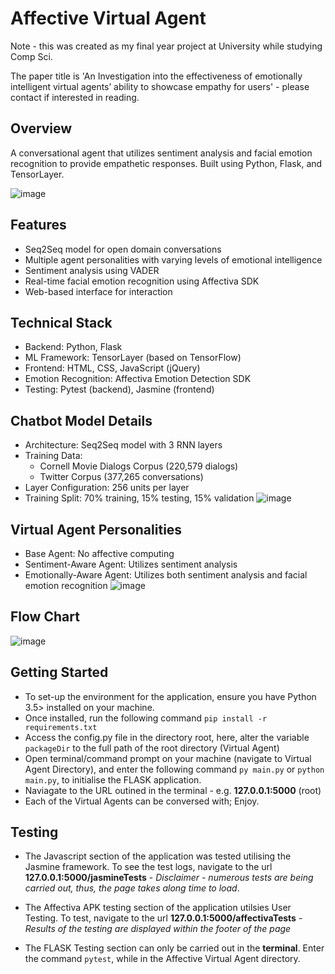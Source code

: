 # Affective Virtual Agent 

Note - this was created as my final year project at University while studying Comp Sci. 

The paper title is 'An Investigation into the effectiveness of emotionally intelligent virtual agents’ ability to showcase empathy for users' - please contact if interested in reading.

## Overview
A conversational agent that utilizes sentiment analysis and facial emotion recognition to provide empathetic responses. Built using Python, Flask, and TensorLayer.

![image](https://github.com/user-attachments/assets/51b86865-73a8-4379-abc3-e294ed8e23ae)


## Features
- Seq2Seq model for open domain conversations
- Multiple agent personalities with varying levels of emotional intelligence
- Sentiment analysis using VADER
- Real-time facial emotion recognition using Affectiva SDK
- Web-based interface for interaction

## Technical Stack
- Backend: Python, Flask
- ML Framework: TensorLayer (based on TensorFlow)
- Frontend: HTML, CSS, JavaScript (jQuery)
- Emotion Recognition: Affectiva Emotion Detection SDK
- Testing: Pytest (backend), Jasmine (frontend)

## Chatbot Model Details
- Architecture: Seq2Seq model with 3 RNN layers
- Training Data:
  - Cornell Movie Dialogs Corpus (220,579 dialogs)
  - Twitter Corpus (377,265 conversations)
- Layer Configuration: 256 units per layer
- Training Split: 70% training, 15% testing, 15% validation
![image](https://github.com/user-attachments/assets/b0c92717-64c2-4b76-9be2-9cb901b8956d)

## Virtual Agent Personalities
- Base Agent: No affective computing
- Sentiment-Aware Agent: Utilizes sentiment analysis
- Emotionally-Aware Agent: Utilizes both sentiment analysis and facial emotion recognition
![image](https://github.com/user-attachments/assets/9860956a-f4fc-4444-b2eb-ff847bddf866)

## Flow Chart
![image](https://github.com/user-attachments/assets/256091cb-4d6b-4bd5-8cbe-0cb9cb5fb8a8)

## Getting Started

- To set-up the environment for the application, ensure you have Python 3.5> installed on your machine.
- Once installed, run the following command `pip install -r requirements.txt`
- Access the config.py file in the directory root, here, alter the variable `packageDir` to the full path of the root directory (Virtual Agent)
- Open terminal/command prompt on your machine (navigate to Virtual Agent Directory), and enter the following command `py main.py` or `python main.py`, to initialise the FLASK application.
- Naviagate to the URL outined in the terminal - e.g. **127.0.0.1:5000** (root)
- Each of the Virtual Agents can be conversed with; Enjoy.

## Testing 

- The Javascript section of the application was tested utilising the Jasmine framework. To see the test logs, navigate to the url **127.0.0.1:5000/jasmineTests** - *Disclaimer - numerous tests are being carried out, thus, the page takes along time to load*.

- The Affectiva APK testing section of the application utilsies User Testing. To test, navigate to the url **127.0.0.1:5000/affectivaTests** - *Results of the testing are displayed within the footer of the page*

- The FLASK Testing section can only be carried out in the **terminal**. Enter the command `pytest`, while in the Affective Virtual Agent directory.
